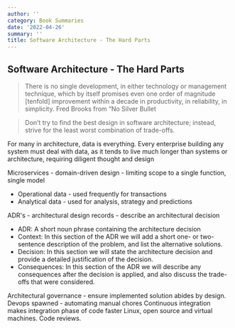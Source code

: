 ```yaml
---
author: ''
category: Book Summaries
date: '2022-04-26'
summary: ''
title: Software Architecture - The Hard Parts
---
```


## Software Architecture - The Hard Parts

> There is no single development, in either technology or management technique, which by itself promises even one order of magnitude [tenfold] improvement within a decade in productivity, in reliability, in simplicity.
Fred Brooks from “No Silver Bullet

> Don’t try to find the best design in software architecture; instead, strive for the least worst combination of trade-offs.

For many in architecture, data is everything. Every enterprise building any system must deal with data, as it tends to live much longer than systems or architecture, requiring diligent thought and design

Microservices - domain-driven design - limiting scope to a single function, single model

* Operational data - used frequently for transactions
* Analytical data - used for analysis, strategy and predictions

ADR's - architectural design records - describe an architectural decision

* ADR: A short noun phrase containing the architecture decision
* Context: In this section of the ADR we will add a short one- or two-sentence description of the problem, and list the alternative solutions.
* Decision: In this section we will state the architecture decision and provide a detailed justification of the decision.
* Consequences: In this section of the ADR we will describe any consequences after the decision is applied, and also discuss the trade-offs that were considered.

Architectural governance - ensure implemented solution abides by design.
Devops spawned - automating manual chores
Continuous integration makes integration phase of code faster
Linux, open source and virtual machines.
Code reviews.



